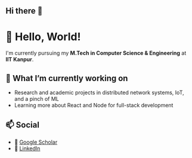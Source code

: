 ## Hi there 👋

# 👋 Hello, World!

I'm currently pursuing my **M.Tech in Computer Science & Engineering** at **IIT Kanpur**.

## 🔭 What I’m currently working on

- Research and academic projects in distributed network systems, IoT, and a pinch of ML
- Learning more about React and Node for full-stack development 

## 📫 Social

- 📧 [Google Scholar](pdas24@iitk.ac.in)  
- 🔗 [LinkedIn](https://www.linkedin.com/in/pritindra-das/)  
 
